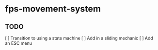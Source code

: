 # fps-movement-system

## TODO

[ ] Transition to using a state machine
[ ] Add in a sliding mechanic
[ ] Add an ESC menu
